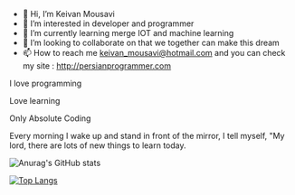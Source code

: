 - 👋 Hi, I’m Keivan Mousavi
- 👀 I’m interested in developer and programmer
- 🌱 I’m currently learning merge IOT and machine learning
- 💞️ I’m looking to collaborate on that we together can make this dream 
- 📫 How to reach me keivan_mousavi@hotmail.com and you can check my site : http://persianprogrammer.com

I love programming

Love learning

Only Absolute Coding

Every morning I wake up and stand in front of the mirror, I tell myself, "My lord, there are lots of new things to learn today.

![Anurag's GitHub stats](https://github-readme-stats.vercel.app/api?username=Keivan-Mousavi&show_icons=true&theme=radical)

[![Top Langs](https://github-readme-stats.vercel.app/api/top-langs/?username=Keivan-Mousavi&langs_count=8)](https://github.com/anuraghazra/github-readme-stats)

  
<!---
Keivan-Mousavi/Keivan-Mousavi is a ✨ special ✨ repository because its `README.md` (this file) appears on your GitHub profile.
You can click the Preview link to take a look at your changes.
--->

